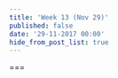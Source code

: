 ```yaml
---
title: 'Week 13 (Nov 29)'
published: false
date: '29-11-2017 00:00'
hide_from_post_list: true
---
```


<!--- Your weekly summary content goes below here -->

<!--- Your weekly summary content goes above here -->

===

<!--- Your weekly materials content goes below here -->
